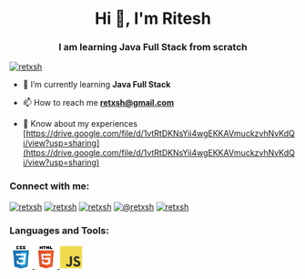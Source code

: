 <h1 align="center">Hi 👋, I'm Ritesh</h1>
<h3 align="center">I am learning Java Full Stack from scratch</h3>

<p align="left"> <a href="https://twitter.com/retxsh" target="blank"><img src="https://img.shields.io/twitter/follow/retxsh?logo=twitter&style=for-the-badge" alt="retxsh" /></a> </p>

- 🌱 I’m currently learning **Java Full Stack**

- 📫 How to reach me **retxsh@gmail.com**

- 📄 Know about my experiences [https://drive.google.com/file/d/1vtRtDKNsYii4wgEKKAVmuckzvhNvKdQi/view?usp=sharing](https://drive.google.com/file/d/1vtRtDKNsYii4wgEKKAVmuckzvhNvKdQi/view?usp=sharing)

<h3 align="left">Connect with me:</h3>
<p align="left">
<a href="https://twitter.com/retxsh" target="blank"><img align="center" src="https://raw.githubusercontent.com/rahuldkjain/github-profile-readme-generator/master/src/images/icons/Social/twitter.svg" alt="retxsh" height="30" width="40" /></a>
<a href="https://linkedin.com/in/retxsh" target="blank"><img align="center" src="https://raw.githubusercontent.com/rahuldkjain/github-profile-readme-generator/master/src/images/icons/Social/linked-in-alt.svg" alt="retxsh" height="30" width="40" /></a>
<a href="https://instagram.com/retxsh" target="blank"><img align="center" src="https://raw.githubusercontent.com/rahuldkjain/github-profile-readme-generator/master/src/images/icons/Social/instagram.svg" alt="retxsh" height="30" width="40" /></a>
<a href="https://medium.com/@retxsh" target="blank"><img align="center" src="https://raw.githubusercontent.com/rahuldkjain/github-profile-readme-generator/master/src/images/icons/Social/medium.svg" alt="@retxsh" height="30" width="40" /></a>
<a href="https://www.hackerrank.com/retxsh" target="blank"><img align="center" src="https://raw.githubusercontent.com/rahuldkjain/github-profile-readme-generator/master/src/images/icons/Social/hackerrank.svg" alt="retxsh" height="30" width="40" /></a>
</p>

<h3 align="left">Languages and Tools:</h3>
<p align="left"> <a href="https://www.w3schools.com/css/" target="_blank" rel="noreferrer"> <img src="https://raw.githubusercontent.com/devicons/devicon/master/icons/css3/css3-original-wordmark.svg" alt="css3" width="40" height="40"/> </a> <a href="https://www.w3.org/html/" target="_blank" rel="noreferrer"> <img src="https://raw.githubusercontent.com/devicons/devicon/master/icons/html5/html5-original-wordmark.svg" alt="html5" width="40" height="40"/> </a> <a href="https://developer.mozilla.org/en-US/docs/Web/JavaScript" target="_blank" rel="noreferrer"> <img src="https://raw.githubusercontent.com/devicons/devicon/master/icons/javascript/javascript-original.svg" alt="javascript" width="40" height="40"/> </a> </p>
